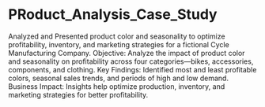 # PRoduct_Analysis_Case_Study
Analyzed and Presented product color and seasonality to optimize profitability, inventory, and marketing strategies for a fictional Cycle Manufacturing Company.
Objective: Analyze the impact of product color and seasonality on profitability across four categories—bikes, accessories, components, and clothing.
Key Findings: Identified most and least profitable colors, seasonal sales trends, and periods of high and low demand.
Business Impact: Insights help optimize production, inventory, and marketing strategies for better profitability.

